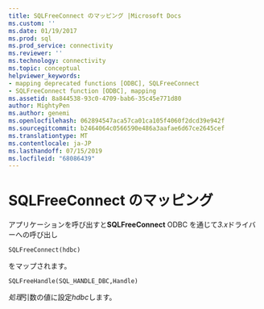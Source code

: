 ```yaml
---
title: SQLFreeConnect のマッピング |Microsoft Docs
ms.custom: ''
ms.date: 01/19/2017
ms.prod: sql
ms.prod_service: connectivity
ms.reviewer: ''
ms.technology: connectivity
ms.topic: conceptual
helpviewer_keywords:
- mapping deprecated functions [ODBC], SQLFreeConnect
- SQLFreeConnect function [ODBC], mapping
ms.assetid: 8a844538-93c0-4709-bab6-35c45e771d80
author: MightyPen
ms.author: genemi
ms.openlocfilehash: 062894547aca57ca01ca105f4060f2dcd39e942f
ms.sourcegitcommit: b2464064c0566590e486a3aafae6d67ce2645cef
ms.translationtype: MT
ms.contentlocale: ja-JP
ms.lasthandoff: 07/15/2019
ms.locfileid: "68086439"
---
```

# <a name="sqlfreeconnect-mapping"></a>SQLFreeConnect のマッピング
アプリケーションを呼び出すと**SQLFreeConnect** ODBC を通じて*3.x*ドライバーへの呼び出し  
  
```  
SQLFreeConnect(hdbc)   
```  
  
 をマップされます。  
  
```  
SQLFreeHandle(SQL_HANDLE_DBC,Handle)  
```  
  
 *処理*引数の値に設定*hdbc*します。
